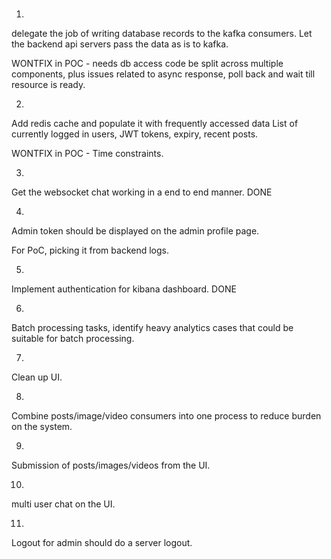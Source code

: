 ### 
1. 
delegate the job of writing database records to the kafka consumers.
Let the backend api servers pass the data as is to kafka.

WONTFIX in POC - needs db access code be split across multiple components, plus issues related to 
async response, poll back and wait till resource is ready.

2. 
Add redis cache and populate it with frequently accessed data
List of currently logged in users, JWT tokens, expiry, recent posts.

WONTFIX in POC - Time constraints.

3. 
Get the websocket chat working in a end to end manner.
DONE

4.
Admin token should be displayed on the admin profile page.

For PoC, picking it from backend logs.

5.
Implement authentication for kibana dashboard.
DONE


6.
Batch processing tasks, identify heavy analytics cases that could be suitable for batch processing.

7.
Clean up UI.

8.
Combine posts/image/video consumers into one process to reduce burden on the system.

9.
Submission of posts/images/videos from the UI.


10.
multi user chat on the UI.

11.
Logout for admin should do a server logout.
